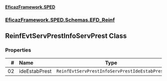 #### [EficazFramework.SPED](EficazFrameworkSPED.md 'EficazFramework SPED')
### [EficazFramework.SPED.Schemas.EFD_Reinf](EficazFramework.SPED.Schemas.EFD_Reinf.md 'EficazFramework.SPED.Schemas.EFD_Reinf')

## ReinfEvtServPrestInfoServPrest Class
### Properties

| # | Name | Type | |
| ---: | :--- | :---: | :--- |
| 02 | ideEstabPrest | `ReinfEvtServPrestInfoServPrestIdeEstabPrest` |  |
